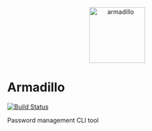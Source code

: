 <div align="center">
<img src="https://github.com/yudaishimanaka/Armadillo/blob/master/images/armadillo.png" alt="armadillo" width="128" height="128">
</div>

# Armadillo
[![Build Status](https://travis-ci.org/yudaishimanaka/Armadillo.svg?branch=master)](https://travis-ci.org/yudaishimanaka/Armadillo)

Password management CLI tool
